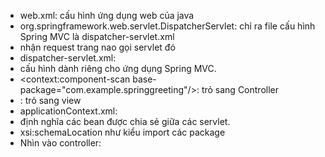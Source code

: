 - web.xml: cấu hình ứng dụng web của java
- <servlet-class>org.springframework.web.servlet.DispatcherServlet</servlet-class>: chỉ ra file cấu hình Spring MVC là dispatcher-servlet.xml
- <url-pattern> nhận request trang nao gọi servlet đó
- dispatcher-servlet.xml: 
- cấu hình dành riêng cho ứng dụng Spring MVC.
- <context:component-scan base-package="com.example.springgreeting"/>: trỏ sang Controller
- <bean class="org.springframework.web.servlet.view.InternalResourceViewResolver">
        <property name="prefix" value="/WEB-INF/views/"/>
        <property name="suffix" value=".jsp"/>
    </bean>: trỏ sang view
- applicationContext.xml: 
- định nghĩa các bean được chia sẻ giữa các servlet.
- xsi:schemaLocation như kiểu import các package
- Nhìn vào controller: 

